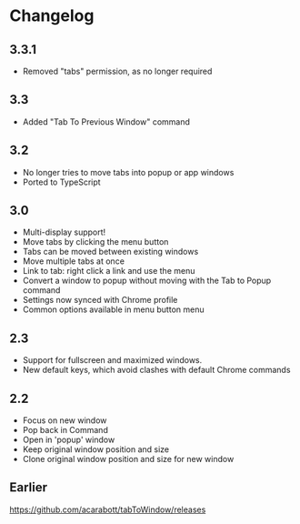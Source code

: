 # Changelog

## 3.3.1

- Removed "tabs" permission, as no longer required

## 3.3

- Added "Tab To Previous Window" command

## 3.2

- No longer tries to move tabs into popup or app windows
- Ported to TypeScript

## 3.0

- Multi-display support!
- Move tabs by clicking the menu button
- Tabs can be moved between existing windows
- Move multiple tabs at once
- Link to tab: right click a link and use the menu
- Convert a window to popup without moving with the Tab to Popup command
- Settings now synced with Chrome profile
- Common options available in menu button menu

## 2.3

- Support for fullscreen and maximized windows.
- New default keys, which avoid clashes with default Chrome commands

## 2.2

- Focus on new window
- Pop back in Command
- Open in 'popup' window
- Keep original window position and size
- Clone original window position and size for new window

## Earlier

https://github.com/acarabott/tabToWindow/releases
